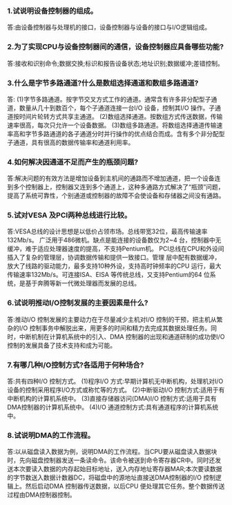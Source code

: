 ### 1.试说明设备控制器的组成。 
答:由设备控制器与处理机的接口，设备控制器与设备的接口与I/O逻辑组成。 

### 2.为了实现CPU与设备控制器间的通信，设备控制器应具备哪些功能? 
答:接收和识别命令;数据交换;标识和报告设备状态;地址识别;数据缓冲;差错控制。 

### 3.什么是字节多路通道?什么是数组选择通道和数组多路通道? 
答:
(1)字节多路通道。按字节交叉方式工作的通道。通常含有许多非分配型子通道，数量从几十到数百个，每个子通道连接一台I/O 设备，控制其I/O 操作。子通道按时间片轮转方式共享主通道。 
(2)数组选择通道。按数组方式传送数据，传输速率很高，每次只允许一个设备数据。
(3)数组多路通道。将数组选择通道传输速率高和字节多路通道的各子通道分时并行操作的优点结合而成。含有多个非分配型子通道，具有很高的数据传输率和通道利用率。

### 4.如何解决因通道不足而产生的瓶颈问题? 
答:解决问题的有效方法是增加设备到主机间的通路而不增加通道，把一个设备连到多个控制器上，控制器又连到多个通道上，这种多通路方式解决了“瓶颈”问题，提高了系统可靠性，个别通道或控制器的故障不会使设备和存储器之间没有通路。


### 5.试对VESA 及PCI两种总线进行比较。 
答:VESA总线的设计思想是以低价占领市场。总线带宽32位，最高传输速率132Mb/s。 广泛用于486微机。缺点是能连接的设备数仅为2~4 台，控制器中无缓冲，难于适应处理器速度的提高，不支持Pentium机。
PCI总线在CPU和外设间插入了复杂的管理层，协调数据传输和提供一致接口。管理 层中配有数据缓冲，放大了线路的驱动能力，最多支持10种外设，支持高时钟频率的CPU 运行，最大传输速率132Mb/s。可连接ISA、EISA 等传统总线，又支持Pentium的64 位系统，是基于奔腾等新一代微处理器而发展的总线。

### 6.试说明推动I/O控制发展的主要因素是什么?
答:推动I/O 控制发展的主要动力在于尽量减少主机对I/O 控制的干预，把主机从繁杂的I/O 控制事务中解脱出来，用更多的时间和精力去完成其数据处理任务。同时，中断机制在计算机系统中的引入、DMA 控制器的出现和通道研制的成功使I/O 控制的发展具备了技术支持和成为可能。

### 7.有哪几种I/O控制方式?各适用于何种场合?
答:共有四种I/O 控制方式。
(1)程序I/O 方式:早期计算机无中断机构，处理机对I/O设备的控制采用程序I/O方式或称忙等的方式。
(2)中断驱动I/O 控制方式:适用于有中断机构的计算机系统中。 
(3)直接存储器访问(DMA)I/O 控制方式:适用于具有DMA控制器的计算机系统中。
(4)I/O 通道控制方式:具有通道程序的计算机系统中。

### 8.试说明DMA的工作流程。 
答:以从磁盘读入数据为例，说明DMA的工作流程。当CPU要从磁盘读入数据块时，先向磁盘控制器发送一条读命令。该命令被送到命令寄存器CR中。同时还发送本次要读入数据的内存起始目标地址，送入内存地址寄存器MAR;本次要读数据的字节数送入数据计数器DC，将磁盘中的源地址直接送DMA控制器的I/O 控制逻辑上。然后启动DMA 控制器传送数据，以后CPU 便处理其它任务。整个数据传送过程由DMA控制器控制。

